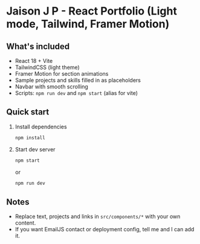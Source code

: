 # Jaison J P - React Portfolio (Light mode, Tailwind, Framer Motion)

## What's included
- React 18 + Vite
- TailwindCSS (light theme)
- Framer Motion for section animations
- Sample projects and skills filled in as placeholders
- Navbar with smooth scrolling
- Scripts: `npm run dev` and `npm start` (alias for vite)

## Quick start
1. Install dependencies
   ```bash
   npm install
   ```
2. Start dev server
   ```bash
   npm start
   ```
   or
   ```bash
   npm run dev
   ```

## Notes
- Replace text, projects and links in `src/components/*` with your own content.
- If you want EmailJS contact or deployment config, tell me and I can add it.
